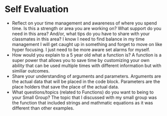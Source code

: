 # Self Evaluation

- Reflect on your time management and awareness of where you spend time. Is this a strength or area you are working on? What support do you need in this area? And/or, what tips do you have to share with your classmates in this area?
I know I need to find balance in my time management I will get caught up in something and forget to move on like hyper focusing. I just need to be more aware set alarms for myself. 
- How would you explain to a 5 year old what a function is?
A function is a super power that allows you to save time by customizing your own ability that can be used multiple times with different information but with similiar outcomes. 
- Share your understanding of arguments and parameters.
Arguments are the actual data that will be placed in the code block. Parameters are the place holders that save the place of the actual data. 
- What questions/topics (related to Functions) do you want to being to your Small Group?
The topic that I discussed with my small group was the function that included strings and mathmatic equations as it was different than other examples. 
